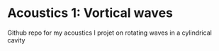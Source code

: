 # Acoustics 1: Vortical waves

Github repo for my acoustics I projet on rotating waves in a cylindrical cavity